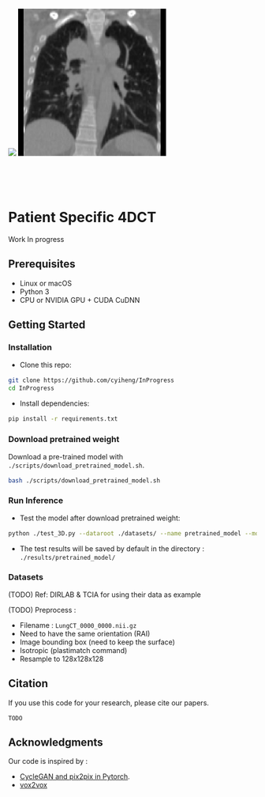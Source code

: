 
<p float="left">
  <img src="imgs/Fake_TCIA_103.gif" width="300" />
  <img src="imgs/Real_TCIA_103.gif" width="300" /> 
</p>

<br><br><br>

# Patient Specific 4DCT

Work In progress

## Prerequisites
- Linux or macOS
- Python 3
- CPU or NVIDIA GPU + CUDA CuDNN

## Getting Started
### Installation

- Clone this repo:
```bash
git clone https://github.com/cyiheng/InProgress
cd InProgress
```

- Install dependencies:
```bash
pip install -r requirements.txt
```

### Download pretrained weight
Download a pre-trained model with `./scripts/download_pretrained_model.sh`.

```bash
bash ./scripts/download_pretrained_model.sh
```

### Run Inference
- Test the model after download pretrained weight:
```bash
python ./test_3D.py --dataroot ./datasets/ --name pretrained_model --model test --dataset_mode test --num_test 1
```
- The test results will be saved by default in the directory : `./results/pretrained_model/`

### Datasets

(TODO) Ref: DIRLAB & TCIA for using their data as example

(TODO) Preprocess : 
- Filename : `LungCT_0000_0000.nii.gz`
- Need to have the same orientation (RAI)
- Image bounding box (need to keep the surface)
- Isotropic (plastimatch command)
- Resample to 128x128x128

## Citation
If you use this code for your research, please cite our papers.
```
TODO
```

## Acknowledgments
Our code is inspired by :
- [CycleGAN and pix2pix in Pytorch](https://github.com/junyanz/pytorch-CycleGAN-and-pix2pix).
- [vox2vox](https://github.com/enochkan/vox2vox)

